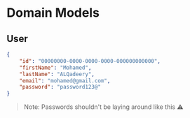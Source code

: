 # Domain Models

## User

```json
{
    "id": "00000000-0000-0000-0000-000000000000",
    "firstName": "Mohamed",
    "lastName": "ALQadeery",
    "email": "mohamed@gmail.com",
    "password": "password123@"
}
```

> Note: Passwords shouldn't be laying around like this ⚠️